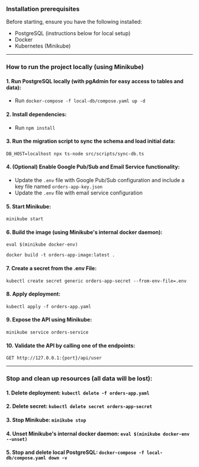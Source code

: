 ### Installation prerequisites

Before starting, ensure you have the following installed:

- PostgreSQL (instructions below for local setup)
- Docker
- Kubernetes (Minikube)

---
### How to run the project locally (using Minikube)

#### 1. Run PostgreSQL locally (with pgAdmin for easy access to tables and data):
- Run `docker-compose -f local-db/compose.yaml up -d`

#### 2. Install dependencies:
- Run `npm install`

#### 3. Run the migration script to sync the schema and load initial data:
`DB_HOST=localhost npx ts-node src/scripts/sync-db.ts`

#### 4. (Optional) Enable Google Pub/Sub and Email Service functionality:
- Update the `.env` file with Google Pub/Sub configuration and include a key file named `orders-app-key.json`
- Update the `.env` file with email service configuration

#### 5. Start Minikube:

`minikube start`

#### 6. Build the image (using Minikube's internal docker daemon):

`eval $(minikube docker-env)`

`docker build -t orders-app-image:latest .`

#### 7. Create a secret from the .env File:

`kubectl create secret generic orders-app-secret --from-env-file=.env`

#### 8. Apply deployment:

`kubectl apply -f orders-app.yaml`

#### 9. Expose the API using Minikube:

`minikube service orders-service`

#### 10. Validate the API by calling one of the endpoints:
`GET http://127.0.0.1:{port}/api/user`

---

### Stop and clean up resources (all data will be lost):

#### 1. Delete deployment: `kubectl delete -f orders-app.yaml`

#### 2. Delete secret: `kubectl delete secret orders-app-secret`

#### 3. Stop Minikube: `minikube stop`

#### 4. Unset Minikube's internal docker daemon: `eval $(minikube docker-env --unset)`

#### 5. Stop and delete local PostgreSQL: `docker-compose -f local-db/compose.yaml down -v`

